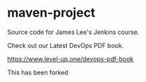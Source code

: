 # maven-project
Source code for James Lee's Jenkins course.

Check out our Latest DevOps PDF book.

https://www.level-up.one/devops-pdf-book

This has been forked